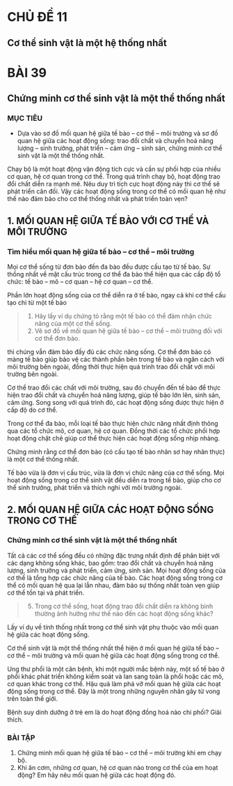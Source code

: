 # CHỦ ĐỀ 11

## Cơ thể sinh vật là một hệ thống nhất

# BÀI 39

## Chứng minh cơ thể sinh vật là một thể thống nhất

### MỤC TIÊU
*   Dựa vào sơ đồ mối quan hệ giữa tế bào – cơ thể – môi trường và sơ đồ quan hệ giữa các hoạt động sống: trao đổi chất và chuyển hoá năng lượng – sinh trưởng, phát triển – cảm ứng – sinh sản, chứng minh cơ thể sinh vật là một thể thống nhất.

Chạy bộ là một hoạt động vận động tích cực và cần sự phối hợp của nhiều cơ quan, hệ cơ quan trong cơ thể. Trong quá trình chạy bộ, hoạt động trao đổi chất diễn ra mạnh mẽ. Nêu duy trì tích cực hoạt động này thì cơ thể sẽ phát triển cân đối. Vậy các hoạt động sống trong cơ thể có mối quan hệ như thế nào đảm bảo cho cơ thể thống nhất và phát triển toàn vẹn?

## 1. MỐI QUAN HỆ GIỮA TẾ BÀO VỚI CƠ THỂ VÀ MÔI TRƯỜNG

### Tìm hiểu mối quan hệ giữa tế bào – cơ thể – môi trường

Mọi cơ thể sống từ đơn bào đến đa bào đều được cấu tạo từ tế bào. Sự thống nhất về mặt cấu trúc trong cơ thể đa bào thể hiện qua các cấp độ tổ chức: tế bào – mô – cơ quan – hệ cơ quan – cơ thể.

Phần lớn hoạt động sống của cơ thể diễn ra ở tế bào, ngay cả khi cơ thể cấu tạo chỉ từ một tế bào

> 1.  Hãy lấy ví dụ chứng tỏ rằng một tế bào có thể đảm nhận chức năng của một cơ thể sống.
> 2.  Vẽ sơ đồ về mối quan hệ giữa tế bào – cơ thể – môi trường đối với cơ thể đơn bào.

thì chúng vẫn đảm bảo đầy đủ các chức năng sống. Cơ thể đơn bào có màng tế bào giúp bảo vệ các thành phần bên trong tế bào và ngăn cách với môi trường bên ngoài, đồng thời thực hiện quá trình trao đổi chất với môi trường bên ngoài.

Cơ thể trao đổi các chất với môi trường, sau đó chuyển đến tế bào để thực hiện trao đổi chất và chuyển hoá năng lượng, giúp tế bào lớn lên, sinh sản, cảm ứng. Song song với quá trình đó, các hoạt động sống được thực hiện ở cấp độ do cơ thể.

Trong cơ thể đa bào, mỗi loại tế bào thực hiện chức năng nhất định thông qua các tổ chức mô, cơ quan, hệ cơ quan. Đồng thời các tổ chức phối hợp hoạt động chặt chẽ giúp cơ thể thực hiện các hoạt động sống nhịp nhàng.

Chứng minh rằng cơ thể đơn bào (có cấu tạo tế bào nhân sơ hay nhân thực) là một cơ thể thống nhất.

Tế bào vừa là đơn vị cấu trúc, vừa là đơn vị chức năng của cơ thể sống. Mọi hoạt động sống trong cơ thể sinh vật đều diễn ra trong tế bào, giúp cho cơ thể sinh trưởng, phát triển và thích nghi với môi trường ngoài.

## 2. MỐI QUAN HỆ GIỮA CÁC HOẠT ĐỘNG SỐNG TRONG CƠ THỂ

### Chứng minh cơ thể sinh vật là một thể thống nhất

Tất cả các cơ thể sống đều có những đặc trưng nhất định để phân biệt với các dạng không sống khác, bao gồm: trao đổi chất và chuyển hoá năng lượng, sinh trưởng và phát triển, cảm ứng, sinh sản. Mọi hoạt động sống của cơ thể là tổng hợp các chức năng của tế bào. Các hoạt động sống trong cơ thể có mối quan hệ qua lại lẫn nhau, đảm bảo sự thống nhất toàn vẹn giúp cơ thể tồn tại và phát triển.

> 5.  Trong cơ thể sống, hoạt động trao đổi chất diễn ra không bình thường ảnh hưởng như thế nào đến các hoạt động sống khác?

Lấy ví dụ về tính thống nhất trong cơ thể sinh vật phụ thuộc vào mối quan hệ giữa các hoạt động sống.

Cơ thể sinh vật là một thể thống nhất thể hiện ở mối quan hệ giữa tế bào – cơ thể – môi trường và mối quan hệ giữa các hoạt động sống trong cơ thể.

Ung thư phổi là một căn bệnh, khi một người mắc bệnh này, một số tế bào ở phổi khác phát triển không kiểm soát và lan sang toàn là phổi hoặc các mô, cơ quan khác trong cơ thể. Hậu quả làm phá vỡ mối quan hệ giữa các hoạt động sống trong cơ thể. Đây là một trong những nguyên nhân gây tử vong trên toàn thế giới.

Bệnh suy dinh dưỡng ở trẻ em là do hoạt động đồng hoá nào chi phối? Giải thích.

### BÀI TẬP

1.  Chứng minh mối quan hệ giữa tế bào – cơ thể – môi trường khi em chạy bộ.
2.  Khi ăn cơm, những cơ quan, hệ cơ quan nào trong cơ thể của em hoạt động? Em hãy nêu mối quan hệ giữa các hoạt động đó.
